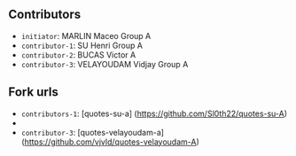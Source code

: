 ## Contributors
- `initiator`: MARLIN Maceo Group A
- `contributor-1`: SU Henri Group A
- `contributor-2`: BUCAS Victor A
- `contributor-3`: VELAYOUDAM Vidjay Group A

## Fork urls
- `contributors-1`: [quotes-su-a] (https://github.com/Sl0th22/quotes-su-A)
-
- `contributor-3`: [quotes-velayoudam-a] (https://github.com/vjvld/quotes-velayoudam-A)